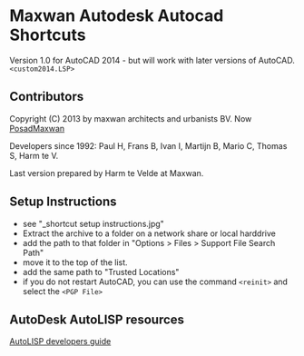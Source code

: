 # Maxwan Autodesk Autocad Shortcuts
Version 1.0 for AutoCAD 2014 - but will work with later versions of AutoCAD. `<custom2014.LSP>`  

## Contributors
Copyright (C) 2013 by maxwan architects and urbanists BV. Now [PosadMaxwan](https://posadmaxwan.nl/)

Developers since 1992: Paul H, Frans B, Ivan I, Martijn B, Mario C, Thomas S, Harm te V.

Last version prepared by Harm te Velde at Maxwan. 

## Setup Instructions
* see "_shortcut setup instructions.jpg"
* Extract the archive to a folder on a network share or local harddrive
* add the path to that folder in "Options > Files > Support File Search Path"
* move it to the top of the list.
* add the same path to "Trusted Locations"
* if you do not restart AutoCAD, you can use the command `<reinit>` and select the `<PGP File>`

## AutoDesk AutoLISP resources
[AutoLISP developers guide](https://knowledge.autodesk.com/search-result/caas/CloudHelp/cloudhelp/2018/ENU/AutoCAD-AutoLISP/files/GUID-265AADB3-FB89-4D34-AA9D-6ADF70FF7D4B-htm.html)
